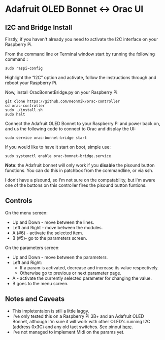 # Adafruit OLED Bonnet &lt;-> Orac UI

## I2C and Bridge Install


Firstly, if you haven't already you need to activate the I2C interface on your Raspberry Pi.

From the command line or Terminal window start by running the following command :

```
sudo raspi-config
```

Highlight the “I2C” option and activate, follow the instructions through and reboot your Raspberry Pi.




Now, install OracBonnetBridge.py on your Raspberry Pi:

```
git clone https://github.com/neonmik/orac-controller
cd orac-controller
sudo ./install.sh
sudo halt
```

Connect the Adafruit OLED Bonnet to your Raspberry Pi and power back on, and us the following code to connect to Orac and display the UI:

```
sudo service orac-bonnet-bridge start
```

If you would like to have it start on boot, simple use:

```
sudo systemctl enable orac-bonnet-bridge.service
```


**Note**: the Adafruit bonnet will only work if you **disable** the pisound button functions. You can do this in patchbox from the commandline, or via ssh.

I don't have a pisound, so I'm not sure on the compatability, but I'm aware one of the buttons on this controller fires the pisound button funtions.

## Controls

On the menu screen:

* Up and Down - move between the lines.
* Left and Right - move between the modules.
* A (#6) - activate the selected item.
* B (#5)- go to the parameters screen.

On the parameters screen:

* Up and Down - move between the parameters.
* Left and Right:
    * If a param is activated, decrease and increase its value respectively.
    * Otherwise go to previous or next parameter page.
* A - activate the currently selected parameter for changing the value. 
* B goes to the menu screen.

## Notes and Caveats

* This impletentaion is still a little laggy.
* I've only tested this on a Raspberry PI 3B+ and an Adafruit OLED Bonnet, although I'm sure it will work with other OLED's running I2C (address 0x3C) and any old tact switches. See pinout [here](https://pinout.xyz/pinout/oled_bonnet).
* I've not managed to implement Midi on the params yet. 
